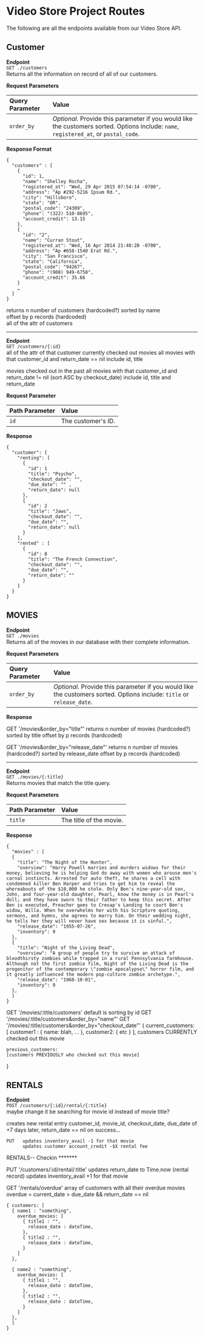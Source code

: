# Video Store Project Routes  
The following are all the endpoints available from our Video Store API.

## Customer

__Endpoint__  
`GET ./customers`   
Returns all the information on record of all of our customers.

__Request Parameters__  

| Query Parameter     | Value          |
| :-------------------| :------------- |
| `order_by `           | _Optional._ Provide this parameter if you would like the customers sorted. Options include: `name`, `registered_at`, or `postal_code`.        |

__Response Format__  

    {
      "customers" : [
        {
          "id": 1,
          "name": "Shelley Rocha",
          "registered_at": "Wed, 29 Apr 2015 07:54:14 -0700",
          "address": "Ap #292-5216 Ipsum Rd.",
          "city": "Hillsboro",
          "state": "OR",
          "postal_code": "24309",
          "phone": "(322) 510-8695",
          "account_credit": 13.15
        },
        {
          "id": "2",
          "name": "Curran Stout",
          "registered_at": "Wed, 16 Apr 2014 21:40:20 -0700",
          "address": "Ap #658-1540 Erat Rd.",
          "city": "San Francisco",
          "state": "California",
          "postal_code": "94267",
          "phone": "(908) 949-6758",
          "account_credit": 35.66
        }
        …
      ]
    }

 returns n number of customers (hardcoded?) sorted by name  
 offset by p records (hardcoded)  
  all of the attr of customers  

***

__Endpoint__  
`GET /customers/{:id}`  
  all of the attr of that customer
  currently checked out movies
   all movies with that customer_id and return_date == nil
     include id, title

  movies checked out in the past
   all movies with that customer_id and return_date != nil (sort ASC by checkout_date)
     include id, title and return_date

__Request Parameter__  

  | Path Parameter  | Value              |
  | :---------------| :----------------- |
  | `id `           | The customer's ID. |

__Response__

    {
      "customer": {
        "renting": [
          {
            "id": 1
            "title": "Psycho",
            "checkout_date": "",
            "due_date": "" ,
            "return_date": null
          },
          {
            "id": 2
            "title": "Jaws",
            "checkout_date": "",
            "due_date": "",
            "return_date": null
          }
        ],
        "rented" : [
          {
            "id": 8
            "title": "The French Connection",
            "checkout_date": "",
            "due_date": "",
            "return_date": ""
          }
        ]
      }
    }


## MOVIES

__Endpoint__  
`GET ./movies`  
Returns all of the movies in our database with their complete information.

__Request Parameters__  

| Query Parameter     | Value          |
| :-------------------| :------------- |
| `order_by`            | _Optional._ Provide this parameter if you would like the customers sorted. Options include: `title` or `release_date`.        |

__Response__


  GET '/movies&order_by="title"'
   returns n number of movies (hardcoded?) sorted by title
   offset by p records (hardcoded)

  GET '/movies&order_by="release_date"'
   returns n number of movies (hardcoded?) sorted by release_date
   offset by p records (hardcoded)

***

__Endpoint__  
`GET ./movies/{:title}`  
Returns movies that match the title query.

__Request Parameters__  

| Path Parameter     | Value          |
| :------------------| :------------- |
| `title`            |  The title of the movie. |

__Response__

    {
      "movies" : [
      {
        "title": "The Night of the Hunter",
        "overview": "Harry Powell marries and murders widows for their money, believing he is helping God do away with women who arouse men's carnal instincts. Arrested for auto theft, he shares a cell with condemned killer Ben Harper and tries to get him to reveal the whereabouts of the $10,000 he stole. Only Ben's nine-year-old son, John, and four-year-old daughter, Pearl, know the money is in Pearl's doll; and they have sworn to their father to keep this secret. After Ben is executed, Preacher goes to Cresap's Landing to court Ben's widow, Willa. When he overwhelms her with his Scripture quoting, sermons, and hymns, she agrees to marry him. On their wedding night, he tells her they will never have sex because it is sinful.",
        "release_date": "1955-07-26",
        "inventory": 9
      },
      {
        "title": "Night of the Living Dead",
        "overview": "A group of people try to survive an attack of bloodthirsty zombies while trapped in a rural Pennsylvania farmhouse. Although not the first zombie film, Night of the Living Dead is the progenitor of the contemporary \"zombie apocalypse\" horror film, and it greatly influenced the modern pop-culture zombie archetype.",
        "release_date": "1968-10-01",
        "inventory": 9
      },
      ]
    }

GET '/movies/:title/customers'  default is sorting by id
GET '/movies/:title/customers&order_by="name"'
GET '/movies/:title/customers&order_by="checkout_date"'
  { current_customers:
    [ customer1 : { name: blah, ... },
      customer2: { etc } ],  customers CURRENTLY checked out this movie

    previous_customers:
    [customers PREVIOUSLY who checked out this movie]
  }

## RENTALS

__Endpoint__  
`POST /customers/{:id}/rental/{:title}`  
   maybe change it be searching for movie id instead of movie title?

   creates new rental entry
     customer_id, movie_id, checkout_date, due_date of +7 days later, return_date == nil
   on success...

    PUT   updates inventory_avail -1 for that movie
          updates customer account_credit -$X rental fee

RENTALS-- Checkin *******

PUT '/customers/:id/rental/:title'
   updates return_date to Time.now (rental record)
   updates inventory_avail +1 for that movie

GET '/rentals/overdue'
   array of customers with all their overdue movies
     overdue = current_date > due_date && return_date == nil

    { customers: [
      { name1 : "something",
        overdue_movies: [
          { title1 : "",
            release_date : dateTime,
          },
          { title2 : "",
            release_date : dateTime,
          }
        ]
      },

      { name2 : "something",
        overdue_movies: [
          { title1 : "",
            release_date : dateTime,
          },
          { title2 : "",
            release_date : dateTime,
          }
        ]
      },
      ]
    }
